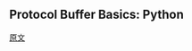 ## Protocol Buffer Basics: Python
[原文](https://developers.google.com/protocol-buffers/docs/pythontutorial)
